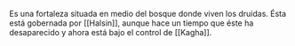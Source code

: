 Es una fortaleza situada en medio del bosque donde viven los druidas. Ésta está gobernada por [[Halsin]], aunque hace un tiempo que éste ha desaparecido y ahora está bajo el control de [[Kagha]].